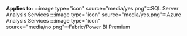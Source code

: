 **Applies to:** :::image type="icon" source="media/yes.png":::SQL Server Analysis Services :::image type="icon" source="media/yes.png":::Azure Analysis Services :::image type="icon" source="media/no.png":::Fabric/Power BI Premium